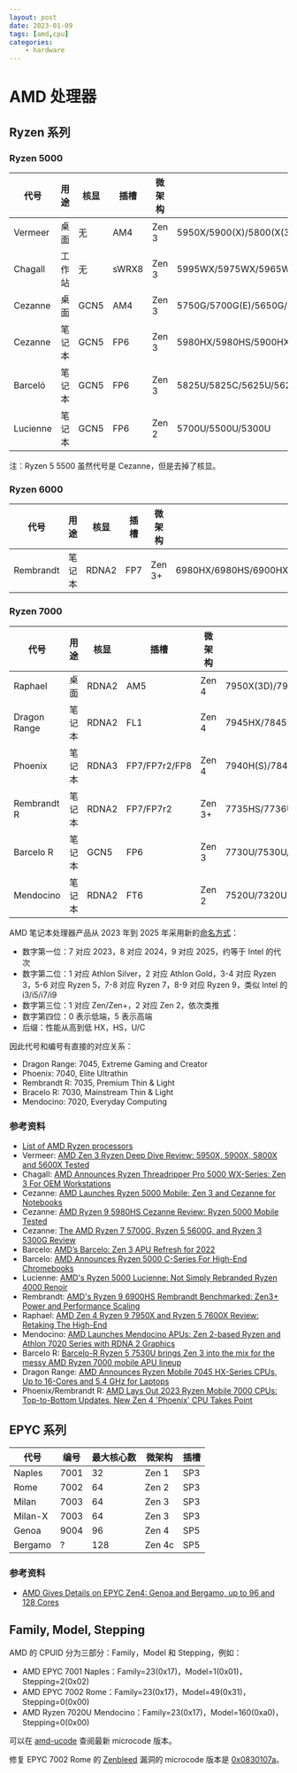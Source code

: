 ```yaml
---
layout: post
date: 2023-01-09
tags: [amd,cpu]
categories:
    - hardware
---
```


# AMD 处理器

## Ryzen 系列

### Ryzen 5000

| 代号       | 用途  | 核显   | 插槽    | 微架构   | 型号                                                                    |
| -------- | --- | ---- | ----- | ----- | --------------------------------------------------------------------- |
| Vermeer  | 桌面  | 无    | AM4   | Zen 3 | 5950X/5900(X)/5800(X(3D))/5700X/5600(X)                               |
| Chagall  | 工作站 | 无    | sWRX8 | Zen 3 | 5995WX/5975WX/5965WX/5955WX/5945WX                                    |
| Cezanne  | 桌面  | GCN5 | AM4   | Zen 3 | 5750G/5700G(E)/5650G/5600G(E)/5500/5300G(E)                           |
| Cezanne  | 笔记本 | GCN5 | FP6   | Zen 3 | 5980HX/5980HS/5900HX/5900HS/5800H(S)/5800U/5600H(S)/5600U/5560U/5400U |
| Barceló  | 笔记本 | GCN5 | FP6   | Zen 3 | 5825U/5825C/5625U/5625C/5425U/5425C/5125C                             |
| Lucienne | 笔记本 | GCN5 | FP6   | Zen 2 | 5700U/5500U/5300U                                                     |

注：Ryzen 5 5500 虽然代号是 Cezanne，但是去掉了核显。

<!-- more -->

### Ryzen 6000

| 代号        | 用途  | 核显    | 插槽  | 微架构    | 型号                                                        |
| --------- | --- | ----- | --- | ------ | --------------------------------------------------------- |
| Rembrandt | 笔记本 | RDNA2 | FP7 | Zen 3+ | 6980HX/6980HS/6900HX/6900HS/6800H(S)/6800U/6600H(S)/6600U |

### Ryzen 7000

| 代号           | 用途  | 核显    | 插槽            | 微架构    | 型号                                            |
| ------------ | --- | ----- | ------------- | ------ | --------------------------------------------- |
| Raphael      | 桌面  | RDNA2 | AM5           | Zen 4  | 7950X(3D)/7900(X(3D))/7800X3D/7700(X)/7600(X) |
| Dragon Range | 笔记本 | RDNA2 | FL1           | Zen 4  | 7945HX/7845HX/7745HX/7645HX                   |
| Phoenix      | 笔记本 | RDNA3 | FP7/FP7r2/FP8 | Zen 4  | 7940H(S)/7840H(S)/7840U/7640H(S)/7640U/7540U/7440U                          |
| Rembrandt R  | 笔记本 | RDNA2 | FP7/FP7r2     | Zen 3+ | 7735HS/7736U/7735U/7535HS/7535U/7335U         |
| Barcelo R    | 笔记本 | GCN5  | FP6           | Zen 3  | 7730U/7530U/7330U                             |
| Mendocino    | 笔记本 | RDNA2 | FT6           | Zen 2  | 7520U/7320U                                   |

AMD 笔记本处理器产品从 2023 年到 2025 年采用新的[命名方式](https://www.anandtech.com/show/18718/amd-2023-ryzen-mobile-7000-cpus-unveiled-zen-4-phoenix-takes-point)：

- 数字第一位：7 对应 2023，8 对应 2024，9 对应 2025，约等于 Intel 的代次
- 数字第二位：1 对应 Athlon Silver，2 对应 Athlon Gold，3-4 对应 Ryzen 3，5-6 对应 Ryzen 5，7-8 对应 Ryzen 7，8-9 对应 Ryzen 9，类似 Intel 的 i3/i5/i7/i9
- 数字第三位：1 对应 Zen/Zen+，2 对应 Zen 2，依次类推
- 数字第四位：0 表示低端，5 表示高端
- 后缀：性能从高到低 HX，HS，U/C

因此代号和编号有直接的对应关系：

- Dragon Range: 7045, Extreme Gaming and Creator
- Phoenix: 7040, Elite Ultrathin
- Rembrandt R: 7035, Premium Thin & Light
- Bracelo R: 7030, Mainstream Thin & Light
- Mendocino: 7020, Everyday Computing

### 参考资料

- [List of AMD Ryzen processors](https://en.wikipedia.org/wiki/List_of_AMD_Ryzen_processors)
- Vermeer: [AMD Zen 3 Ryzen Deep Dive Review: 5950X, 5900X, 5800X and 5600X Tested](https://www.anandtech.com/show/16214/amd-zen-3-ryzen-deep-dive-review-5950x-5900x-5800x-and-5700x-tested)
- Chagall: [AMD Announces Ryzen Threadripper Pro 5000 WX-Series: Zen 3 For OEM Workstations](https://www.anandtech.com/show/17296/amd-announces-ryzen-threadripper-pro-5000-wx-series-zen-3-core-for-oem-workstations)
- Cezanne: [AMD Launches Ryzen 5000 Mobile: Zen 3 and Cezanne for Notebooks](https://www.anandtech.com/show/16405/amd-launches-ryzen-5000-mobile-zen-3-and-cezanne-for-notebooks)
- Cezanne: [AMD Ryzen 9 5980HS Cezanne Review: Ryzen 5000 Mobile Tested](https://www.anandtech.com/show/16446/amd-ryzen-9-5980hs-cezanne-review-ryzen-5000-mobile-tested)
- Cezanne: [The AMD Ryzen 7 5700G, Ryzen 5 5600G, and Ryzen 3 5300G Review](https://www.anandtech.com/show/16824/amd-ryzen-7-5700g-and-ryzen-5-5600g-apu-review)
- Barcelo: [AMD’s Barcelo: Zen 3 APU Refresh for 2022](https://www.anandtech.com/show/17190/amds-barcelo-zen-3-apu-refresh-for-2022)
- Barcelo: [AMD Announces Ryzen 5000 C-Series For High-End Chromebooks](https://www.anandtech.com/show/17373/amd-announces-ryzen-5000-cseries-for-highend-chromebooks)
- Lucienne: [AMD's Ryzen 5000 Lucienne: Not Simply Rebranded Ryzen 4000 Renoir](https://www.anandtech.com/show/16451/amds-ryzen-5000-lucienne-not-simply-rebranded-ryzen-4000-renoir-)
- Rembrandt: [AMD's Ryzen 9 6900HS Rembrandt Benchmarked: Zen3+ Power and Performance Scaling](https://www.anandtech.com/show/17276/amd-ryzen-9-6900hs-rembrandt-benchmark-zen3-plus-scaling)
- Raphael: [AMD Zen 4 Ryzen 9 7950X and Ryzen 5 7600X Review: Retaking The High-End](https://www.anandtech.com/show/17585/amd-zen-4-ryzen-9-7950x-and-ryzen-5-7600x-review-retaking-the-high-end)
- Mendocino: [AMD Launches Mendocino APUs: Zen 2-based Ryzen and Athlon 7020 Series with RDNA 2 Graphics](https://www.anandtech.com/show/17584/amd-launches-mendocino-apus-zen-2-ryzen-and-athlon-7020-series-with-rdna-2-graphics)
- Barcelo R: [Barcelo-R Ryzen 5 7530U brings Zen 3 into the mix for the messy AMD Ryzen 7000 mobile APU lineup](https://www.notebookcheck.net/Barcelo-R-Ryzen-5-7530U-brings-Zen-3-into-the-mix-for-the-messy-AMD-Ryzen-7000-mobile-APU-lineup.662046.0.html)
- Dragon Range: [AMD Announces Ryzen Mobile 7045 HX-Series CPUs, Up to 16-Cores and 5.4 GHz for Laptops](https://www.anandtech.com/show/18716/amd-announces-ryzen-7045-hx-series-cpus-for-laptops-up-to-16-cores-and-5-4-ghz)
- Phoenix/Rembrandt R: [AMD Lays Out 2023 Ryzen Mobile 7000 CPUs: Top-to-Bottom Updates, New Zen 4 'Phoenix' CPU Takes Point](https://www.anandtech.com/show/18718/amd-2023-ryzen-mobile-7000-cpus-unveiled-zen-4-phoenix-takes-point)

## EPYC 系列

| 代号      | 编号   | 最大核心数 | 微架构    | 插槽  |
| ------- | ---- | ----- | ------ | --- |
| Naples  | 7001 | 32    | Zen 1  | SP3 |
| Rome    | 7002 | 64    | Zen 2  | SP3 |
| Milan   | 7003 | 64    | Zen 3  | SP3 |
| Milan-X | 7003 | 64    | Zen 3  | SP3 |
| Genoa   | 9004 | 96    | Zen 4  | SP5 |
| Bergamo | ?    | 128   | Zen 4c | SP5 |

### 参考资料

- [AMD Gives Details on EPYC Zen4: Genoa and Bergamo, up to 96 and 128 Cores](https://www.anandtech.com/show/17055/amd-gives-details-on-epyc-zen4-genoa-and-bergamo-up-to-96-and-128-cores)

## Family, Model, Stepping

AMD 的 CPUID 分为三部分：Family，Model 和 Stepping，例如：

- AMD EPYC 7001 Naples：Family=23(0x17)，Model=1(0x01)，Stepping=2(0x02)
- AMD EPYC 7002 Rome：Family=23(0x17)，Model=49(0x31)，Stepping=0(0x00)
- AMD Ryzen 7020U Mendocino：Family=23(0x17)，Model=160(0xa0)，Stepping=0(0x00)

可以在 [amd-ucode](https://git.kernel.org/pub/scm/linux/kernel/git/firmware/linux-firmware.git/tree/amd-ucode/README) 查阅最新 microcode 版本。

修复 EPYC 7002 Rome 的 [Zenbleed](https://github.com/google/security-research/security/advisories/GHSA-v6wh-rxpg-cmm8) 漏洞的 microcode 版本是 [0x0830107a](https://lore.kernel.org/linux-firmware/20230719191757.3210370-1-john.allen@amd.com/)。